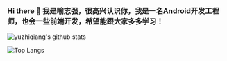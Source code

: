 ### Hi there 👋  我是喻志强，很高兴认识你，我是一名Android开发工程师，也会一些前端开发，希望能跟大家多多学习！

![yuzhiqiang's github stats](https://github-readme-stats.vercel.app/api?username=yuzhiqiang1993&count_private=true)

![Top Langs](https://github-readme-stats.vercel.app/api/top-langs/?username=yuzhiqiang1993)

